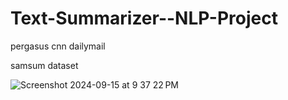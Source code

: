 # Text-Summarizer--NLP-Project

pergasus cnn dailymail

samsum dataset


![Screenshot 2024-09-15 at 9 37 22 PM](https://github.com/user-attachments/assets/9f58eb1f-c83c-4f62-b851-e5b0e73bbe89)

